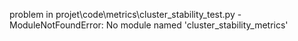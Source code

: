 problem in projet\code\metrics\cluster_stability_test.py - ModuleNotFoundError: No module named 'cluster_stability_metrics'
